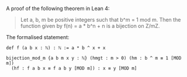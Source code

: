 A proof of the following theorem in Lean 4:

> Let a, b, m be positive integers such that b^m = 1 mod m. Then the function given by f(n) = a * b^n + n is a bijection on Z/mZ.

The formalised statement:

```lean
def f (a b x : ℕ) : ℕ := a * b ^ x + x

bijection_mod_m {a b m x y : ℕ} (hmgt : m > 0) (hm : b ^ m ≡ 1 [MOD m])
  (hf : f a b x ≡ f a b y [MOD m]) : x ≡ y [MOD m]
```
